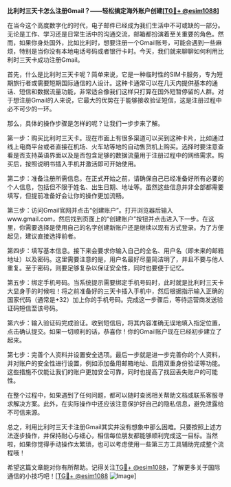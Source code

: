 **比利时三天卡怎么注册Gmail？——轻松搞定海外账户创建[[TG💪+ @esim1088](https://t.me/s/esim1088)]**

在当今这个高度数字化的时代，电子邮件已经成为我们生活中不可或缺的一部分。无论是工作、学习还是日常生活中的沟通交流，邮箱都扮演着至关重要的角色。然而，如果你身处国外，比如比利时，想要注册一个Gmail账号，可能会遇到一些麻烦，特别是当你没有本地电话号码或者银行卡时。今天，我们就来聊聊如何利用比利时三天卡成功注册Gmail。

首先，什么是比利时三天卡呢？简单来说，它是一种临时性的SIM卡服务，专为短期旅行者或需要短期国际通信的人设计。这种卡通常可以在几天内提供基本的通话、短信和数据流量功能，非常适合像我们这样只打算在国外短暂停留的人群。对于想注册Gmail的人来说，它最大的优势在于能够接收验证短信，这是注册过程中必不可少的一环。

那么，具体的操作步骤是怎样的呢？让我们一步步来了解。

第一步：购买比利时三天卡。现在市面上有很多渠道可以买到这种卡片，比如通过线上电商平台或者直接在机场、火车站等地的自动售货机上购买。选择时要注意查看是否支持英语界面以及是否包含足够的数据流量用于注册过程中的网络需求。购买后，按照说明书插入手机并激活即可开始使用。

第二步：准备注册所需信息。在正式开始之前，请确保自己已经准备好所有必要的个人信息，包括但不限于姓名、出生日期、地址等。虽然这些信息并非全部都需要填写，但提前准备好会让你的操作更加流畅。

第三步：访问Gmail官网并点击“创建账户”。打开浏览器后输入www.gmail.com，然后找到页面上的“创建账户”按钮并点击进入下一步。在这里，你需要选择是使用自己的名字创建新账户还是继续以现有方式登录。为了方便起见，建议直接选择前者。

第四步：填写基本信息。接下来会要求你输入自己的全名、用户名（即未来的邮箱地址）以及密码。这里需要注意的是，用户名最好尽量简洁明了，并且不要与他人重复。至于密码，则要足够复杂以保证安全性，同时也要便于记忆。

第五步：绑定手机号码。当系统提示需要绑定手机号码时，此时就是比利时三天卡大显身手的时候啦！将之前准备好的三天卡插入手机中，然后根据指示输入正确的国家代码（通常是+32）加上你的手机号码。完成这一步骤后，等待运营商发送验证码短信至该号码。

第六步：输入验证码完成验证。收到短信后，将其内容准确无误地填入指定位置，点击确认提交。如果一切顺利的话，恭喜你！你的Gmail账户现在已经初步建立了起来。

第七步：完善个人资料并设置安全选项。最后一步就是进一步完善你的个人资料，并对账户的安全性进行设置，例如添加备用邮箱地址、启用双重身份验证等功能。这些措施不仅能让我们的账户更加安全可靠，同时也提高了找回丢失账户的可能性。

在整个过程中，如果遇到了任何问题，都可以随时查阅相关帮助文档或联系客服寻求解决方案。此外，在实际操作中还应该注意保护好自己的隐私信息，避免泄露给不可信来源。

总之，利用比利时三天卡注册Gmail其实并没有想象中那么困难。只要按照上述方法逐步操作，并保持耐心与细心，相信每位朋友都能够顺利完成这一目标。当然啦，如果你觉得手动操作太繁琐，也可以考虑使用一些第三方工具辅助完成整个流程哦！

希望这篇文章能对你有所帮助。记得关注[TG💪+ @esim1088](https://t.me/s/esim1088)，了解更多关于国际通信的小技巧吧！[[TG💪+ @esim1088](https://t.me/s/esim1088) ![Image](https://i.postimg.cc/4NQfJmqS/Snipaste-2025-05-13-00-14-12.png)]